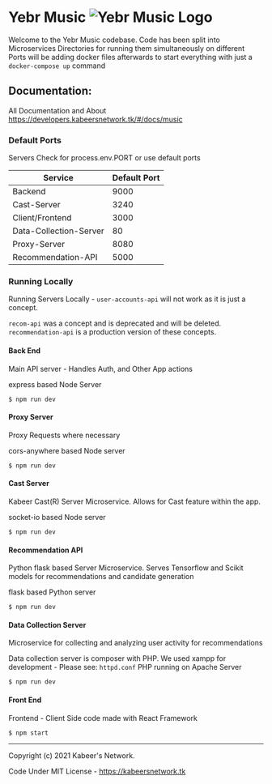 # Yebr Music ![Yebr Music Logo](.github/assets/icon.svg)
Welcome to the Yebr Music codebase. Code has been split into Microservices Directories
for running them simultaneously on different Ports
will be adding docker files afterwards to start everything with just a ```docker-compose up``` command


## Documentation: 
All Documentation and About 
https://developers.kabeersnetwork.tk/#/docs/music

### Default Ports 
Servers Check for process.env.PORT or use default ports

| Service     | Default Port   |
| ----------- | -----------    |
| Backend     | 9000           |
| Cast-Server   | 3240         |
| Client/Frontend   | 3000     |
| Data-Collection-Server  | 80 |
| Proxy-Server   | 8080        |
| Recommendation-API   | 5000  |


### Running Locally
Running Servers Locally - ```user-accounts-api``` will not work as it is just a concept.

```recom-api``` was a concept and is deprecated and will be deleted. ```recommendation-api``` is a production version of these concepts.
#### Back End
Main API server - Handles Auth, and Other App actions

express based Node Server
```
$ npm run dev
```
#### Proxy Server
Proxy Requests where necessary

cors-anywhere based Node server
```
$ npm run dev
```
#### Cast Server
Kabeer Cast(R) Server Microservice.
Allows for Cast feature within the app. 

socket-io based Node server
```
$ npm run dev
```
#### Recommendation API
Python flask based Server Microservice.
Serves Tensorflow and Scikit models for 
recommendations and candidate generation

flask based Python server
```
$ npm run dev
```
#### Data Collection Server
Microservice for collecting and analyzing user activity for recommendations

Data collection server is composer with PHP. We used xampp for development - Please see: ```httpd.conf```
PHP running on Apache Server
```
$ npm run dev
```
#### Front End
Frontend - Client Side code made with React Framework
```
$ npm start
```


---
Copyright (c) 2021  Kabeer's Network. 

Code Under MIT License - https://kabeersnetwork.tk
